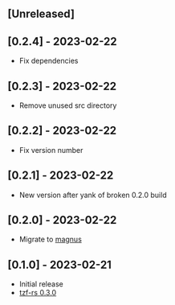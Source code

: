 ## [Unreleased]

## [0.2.4] - 2023-02-22

- Fix dependencies

## [0.2.3] - 2023-02-22

- Remove unused src directory

## [0.2.2] - 2023-02-22

- Fix version number

## [0.2.1] - 2023-02-22

- New version after yank of broken 0.2.0 build

## [0.2.0] - 2023-02-22

- Migrate to [magnus](https://github.com/matsadler/magnus)

## [0.1.0] - 2023-02-21

- Initial release
- [tzf-rs 0.3.0](https://github.com/ringsaturn/tzf-rs/releases/tag/v0.3.0)
